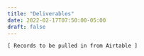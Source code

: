 ```yaml
---
title: "Deliverables"
date: 2022-02-17T07:50:00-05:00
draft: false
---
```


```
[ Records to be pulled in from Airtable ]
```
